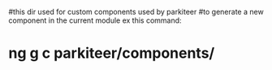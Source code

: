 #this dir used for custom components used by parkiteer
#to generate a new component in the current module ex this command:
# ng g c parkiteer/components/<component-name>
